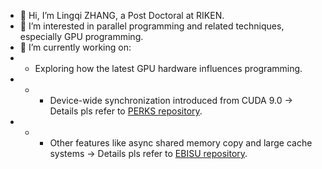 - 👋 Hi, I’m Lingqi ZHANG, a Post Doctoral at RIKEN.
- 👀 I’m interested in parallel programming and related techniques, especially GPU programming. 
- 🌱 I’m currently working on:
- - Exploring how the latest GPU hardware influences programming. 
- - - Device-wide synchronization introduced from CUDA 9.0 -> Details pls refer to [PERKS repository](https://github.com/neozhang307/PERKS).
- - - Other features like async shared memory copy and large cache systems -> Details pls refer to [EBISU repository](https://github.com/neozhang307/EBISU-ICS23). 

<!---
neozhang307/neozhang307 is a ✨ special ✨ repository because its `README.md` (this file) appears on your GitHub profile.
You can click the Preview link to take a look at your changes.
--->
